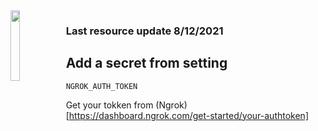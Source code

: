 <img src="https://cdn.discordapp.com/attachments/863056311569481729/874277868178378832/rdp-logo.png" align="left" width="17%">

### Last resource update 8/12/2021

## Add a secret from setting

```
NGROK_AUTH_TOKEN
```
Get your tokken from (Ngrok)[https://dashboard.ngrok.com/get-started/your-authtoken]